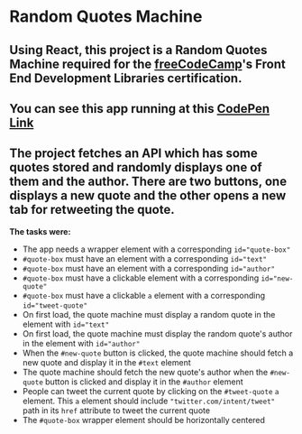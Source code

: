 # Random Quotes Machine

## Using React, this project is a Random Quotes Machine required for the [freeCodeCamp](https://www.freecodecamp.org)'s Front End Development Libraries certification.

## You can see this app running at this [CodePen Link](https://codepen.io/mowchicy-the-decoder/details/wvQbmXd)

## The project fetches an API which has some quotes stored and randomly displays one of them and the author. There are two buttons, one displays a new quote and the other opens a new tab for retweeting the quote.

**The tasks were:**
- The app needs a wrapper element with a corresponding `id="quote-box"`
- `#quote-box` must have an element with a corresponding `id="text"`
- `#quote-box` must have an element with a corresponding `id="author"`
- `#quote-box` must have a clickable element with a corresponding `id="new-quote"`
- `#quote-box` must have a clickable `a` element with a corresponding `id="tweet-quote"`
- On first load, the quote machine must display a random quote in the element with `id="text"`
- On first load, the quote machine must display the random quote's author in the element with `id="author"`
- When the `#new-quote` button is clicked, the quote machine should fetch a new quote and display it in the `#text` element
- The quote machine should fetch the new quote's author when the `#new-quote` button is clicked and display it in the `#author` element
- People can tweet the current quote by clicking on the `#tweet-quote` `a` element. This `a` element should include `"twitter.com/intent/tweet"` path in its `href` attribute to tweet the current quote
- The `#quote-box` wrapper element should be horizontally centered
